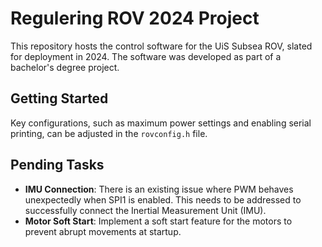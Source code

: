 # Regulering ROV 2024 Project
This repository hosts the control software for the UiS Subsea ROV, slated for deployment in 2024. The software was developed as part of a bachelor's degree project.

## Getting Started
Key configurations, such as maximum power settings and enabling serial printing, can be adjusted in the `rovconfig.h` file.

## Pending Tasks
- **IMU Connection**: There is an existing issue where PWM behaves unexpectedly when SPI1 is enabled. This needs to be addressed to successfully connect the Inertial Measurement Unit (IMU).
- **Motor Soft Start**: Implement a soft start feature for the motors to prevent abrupt movements at startup.